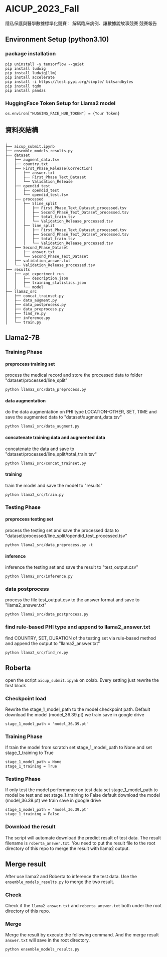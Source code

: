 # AICUP_2023_Fall
隱私保護與醫學數據標準化競賽： 解碼臨床病例、讓數據說故事競賽 競賽報告
## Environment Setup (python3.10)
### package installation
```
pip uninstall -y tensorflow --quiet
pip install ludwig
pip install ludwig[llm]
pip install accelerate
pip install -i https://test.pypi.org/simple/ bitsandbytes
pip install tqdm
pip install pandas
```
### HuggingFace Token Setup for Llama2 model
```
os.environ["HUGGING_FACE_HUB_TOKEN"] = {Your Token}
```
## 資料夾結構
```
.
├── aicup_submit.ipynb
├── ensemble_models_results.py
├── dataset
│   ├── augment_data.tsv
│   ├── country.txt
│   ├── First_Phase_Release(Correction)
│   │   ├── answer.txt
│   │   ├── First_Phase_Text_Dataset
│   │   └── Validation_Release
│   ├── opendid_test
│   │   ├── opendid_test
│   │   └── opendid_test.tsv
│   ├── processed
│   │   ├── 5line_split
│   │   │   ├── First_Phase_Text_Dataset_processed.tsv
│   │   │   ├── Second_Phase_Text_Dataset_processed.tsv
│   │   │   ├── total_train.tsv
│   │   │   └── Validation_Release_processed.tsv
│   │   ├── line_split
│   │   │   ├── First_Phase_Text_Dataset_processed.tsv
│   │   │   ├── Second_Phase_Text_Dataset_processed.tsv
│   │   │   ├── total_train.tsv
│   │   │   └── Validation_Release_processed.tsv
│   ├── Second_Phase_Dataset
│   │   ├── answer.txt
│   │   └── Second_Phase_Text_Dataset
│   ├── validation_answer.txt
│   └── Validation_Release_processed.tsv
├── results
│   ├── api_experiment_run
│   │   ├── description.json
│   │   ├── training_statistics.json
│   │   └── model
├── llama2_src
│   ├── concat_trainset.py
│   ├── data_augment.py
│   ├── data_postprocess.py
│   ├── data_preprocess.py
│   ├── find_re.py
│   ├── inference.py
│   └── train.py
```

## Llama2-7B
### Training Phase
#### preprocess training set
process the medical record and store the processed data to folder "dataset/processed/line_split"
```
python llama2_src/data_preprocess.py
```
#### data augmentation
do the data augmentation on PHI type LOCATION-OTHER, SET, TIME and save the augmented data to "dataset/augment_data.tsv"
```
python llama2_src/data_augment.py
```
#### concatenate training data and augmented data
concatenate the data and save to "dataset/processed/line_split/total_train.tsv"
```
python llama2_src/concat_trainset.py
```
#### training
train the model and save the model to "results"
```
python llama2_src/train.py
```

### Testing Phase
#### preprocess testing set
process the testing set and save the processed data to "dataset/processed/line_split/opendid_test_processed.tsv"
```
python llama2_src/data_preprocess.py -t
```
#### inference
inference the testing set and save the result to "test_output.csv"
```
python llama2_src/inference.py
```
### data postprocess
process the file test_output.csv to the answer format and save to "llama2_answer.txt"
```
python llama2_src/data_postprocess.py
```
### find rule-based PHI type and append to llama2_answer.txt
find COUNTRY, SET, DURATION of the testing set via rule-based method and append the output to "llama2_answer.txt"
```
python llama2_src/find_re.py
```

## Roberta
open the script `aicup_submit.ipynb` on colab. Every setting just rewrite the first block


### Checkpoint load
Rewrite the stage_1_model_path to the model checkpoint path. Default download the model (model_36.39.pt) we train save in google drive
```
stage_1_model_path = 'model_36.39.pt'
```
### Training Phase
If train the model from scratch 
set stage_1_model_path to None
and set stage_1_training to True
```
stage_1_model_path = None
stage_1_training = True
```

### Testing Phase
If only test the model performance on test data 
set stage_1_model_path to model be test
and set stage_1_training to False
default download the model (model_36.39.pt) we train save in google drive
```
stage_1_model_path = 'model_36.39.pt'
stage_1_training = False
```

### Download the result
The script will automate download the predict result of test data. The result filename is `roberta_answer.txt`. You need to put the result file to the root directory of this repo to merge the result with llama2 output. 

## Merge result
After use llama2 and Roberta to inference the test data. Use the `ensemble_models_results.py` to merge the two result.

### Check 
Check if the `llama2_answer.txt` and `roberta_answer.txt` both under the root directory of this repo. 

### Merge
Merge the result by execute the following command. And the merge result `answer.txt` will save in the root directory.
```
python ensemble_models_results.py
```


